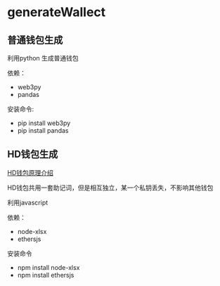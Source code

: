 # generateWallect


## 普通钱包生成 

利用python 生成普通钱包 

依赖：
- web3py
- pandas

安装命令:
- pip install web3py
- pip install pandas


## HD钱包生成

[HD钱包原理介绍](https://github.com/inoutcode/ethereum_book/blob/master/%E7%AC%AC%E5%85%AD%E7%AB%A0.asciidoc)

HD钱包共用一套助记词，但是相互独立，某一个私钥丢失，不影响其他钱包

利用javascript

依赖：
- node-xlsx
- ethersjs

安装命令
- npm install node-xlsx
- npm install ethersjs
